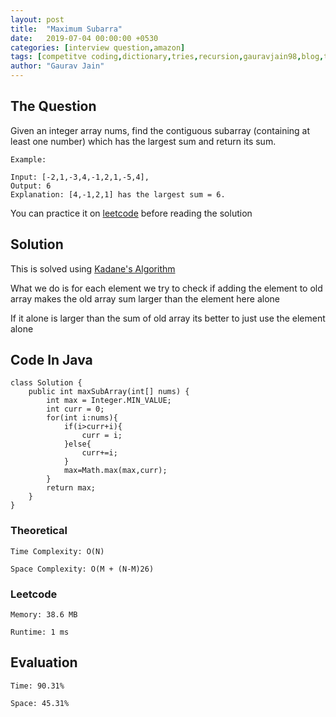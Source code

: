 ```yaml
---
layout: post
title:  "Maximum Subarra"
date:   2019-07-04 00:00:00 +0530
categories: [interview question,amazon]
tags: [competitve coding,dictionary,tries,recursion,gauravjain98,blog,training,string,leetcode,hackerrank,hackerearth,american express]
author: "Gaurav Jain"
---
```


## The Question
    
Given an integer array nums, find the contiguous subarray (containing at least one number) which has the largest sum and return its sum.

```
Example:

Input: [-2,1,-3,4,-1,2,1,-5,4],
Output: 6
Explanation: [4,-1,2,1] has the largest sum = 6.
```

You can practice it on [leetcode](https://leetcode.com/problems/maximum-subarray/) before reading the solution

## Solution

This is solved using [Kadane's Algorithm](https://hackernoon.com/kadanes-algorithm-explained-50316f4fd8a6?gi=fb66dadacf02)

What we do is for each element we try to check if adding the element to old array makes the old array sum larger than the element here alone

If it alone is larger than the sum of old array its better to just use the element alone

## Code In Java
```
class Solution {
    public int maxSubArray(int[] nums) {
        int max = Integer.MIN_VALUE;
        int curr = 0;
        for(int i:nums){
            if(i>curr+i){
                curr = i;
            }else{
                curr+=i;
            }
            max=Math.max(max,curr);
        }
        return max;
    }
}
```

### Theoretical

    Time Complexity: O(N)

    Space Complexity: O(M + (N-M)26)

### Leetcode

    Memory: 38.6 MB

    Runtime: 1 ms

## Evaluation

    Time: 90.31%
    
    Space: 45.31%